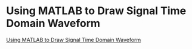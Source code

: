 # Using MATLAB to Draw Signal Time Domain Waveform
[Using MATLAB to Draw Signal Time Domain Waveform](https://aiwithcloud.com/2022/09/15/using_matlab_to_draw_signal_time_domain_waveform/)